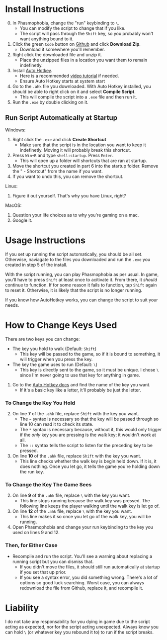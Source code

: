 # Install Instructions
0. In Phasmophobia, change the "run" keybinding to `\`.
    * You can modify the script to change that if you like.
    * The script will pass through the `Shift` key, so you probably won't want anything bound to it.
1. Click the green `Code` button on [Github](https://github.com/DavidMacDonald11/phasmophobia_auto_run_script) and click **Download Zip**.
    * Download it somewhere you'll remember.
2. Right click the downloaded file and unzip it.
    * Place the unzipped files in a location you want them to remain indefinetly.
3. Install [Auto Hotkey](https://www.autohotkey.com/).
    * Here is a recommended [video tutorial](https://www.youtube.com/watch?v=k7e9MrP-U_g) if needed.
    * Ensure Auto Hotkey starts at system start
4. Go to the `.ahk` file you downloaded. With Auto Hotkey installed, you should be able to right click on it and select **Compile Script**.
    * This will compile the script into a `.exe` file and then run it.
5. Run the `.exe` by double clicking on it.

## Run Script Automatically at Startup
Windows:

1. Right click the `.exe` and click **Create Shortcut**
    * Make sure that the script is in the location you want to keep it indefinetly. Moving it will probably break this shortcut.
2. Press `Win+R` and type `shell:startup`. Press `Enter`.
    * This will open up a folder will shortcuts that are ran at startup.
3. Move the shortcut you created in part 6 into the startup folder. Remove the " - Shortcut" from the name if you want.
4. If you want to undo this, you can remove the shortcut.

Linux:
1. Figure it out yourself. That's why you have Linux, right?

MacOS:
1. Question your life choices as to why you're gaming on a mac.
2. Google it.

# Usage Instructions
If you set up running the script automatically, you should be all set. Otherwise, naviagate to the files you downloaded and run the `.exe` you created in step 5 of the install.

With the script running, you can play Phasmophobia as per usual. In game, you'll have to press `Shift` at least once to acitivate it. From there, it *should* continue to function. If for some reason it fails to function, tap `Shift` again to reset it. Otherwise, it is likely that the script is no longer running.

If you know how AutoHotkey works, you can change the script to suit your needs.

# How to Change Keys Used
There are two keys you can change:
- The key you hold to walk (Default: `Shift`)
    * This key will be passed to the game, so if it is bound to something, it will trigger when you press the key.
- The key the game uses to run (Default: `\`)
    * This key is directly sent to the game, so it must be unique. I chose `\` since I'm never going to use that key for anything in game.

1. Go to the [Auto Hotkey docs](https://www.autohotkey.com/docs/KeyList.htm) and find the name of the key you want.
    * If it's a basic key like a letter, it'll probably be just the letter.

### To Change the Key You Hold
2. On line **7** of the `.ahk` file, replace `Shift` with the key you want.
    * The `~` syntax is necessary so that the key will be passed through so line 10 can read it to check its state.
    * The `*` syntax is necessary because, without it, this would only trigger if the *only* key you are pressing is the walk key; it wouldn't work at all.
    * The `::` syntax tells the script to listen for the preceding key to be pressed.
3. On line **10** of the `.ahk` file, replace `Shift` with the key you want.
    * This line checks whether the walk key is begin held down. If it is, it does nothing. Once you let go, it tells the game you're holding down the run key.

### To Change the Key The Game Sees
2. On line **9** of the `.ahk` file, replace `\` with the key you want.
    * This line stops running because the walk key was pressed. The following line keeps the player walking until the walk key is let go of.
3. On line **12** of the `.ahk` file, replace `\` with the key you want.
    * This line makes it so once you let go of the walk key, you will be running.
4. Open Phasmophobia and change your run keybinding to the key you used on lines 9 and 12.

### **Then, for Either Case**

- Recompile and run the script. You'll see a warning about replacing a running script but you can dismiss that.
    * If you didn't move the files, it should still run automatically at startup if you set that up prior.
    * If you see a syntax error, you did something wrong. There's a lot of options so good luck searching. Worst case, you can always redownload the file from Github, replace it, and recompile it.

# Liability
I do not take any responsability for you dying in game due to the script acting as expected, nor for the script acting unexpected. Always know you can hold `\` (or whatever key you rebound it to) to run if the script breaks.
